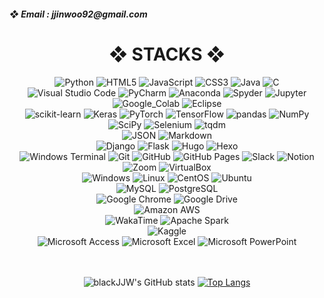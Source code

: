 <div align=left><h5>❖ Email : jjinwoo92@gmail.com</h1></div>

<div align=center><h1>❖ STACKS ❖</h1></div>

<div align=center>  
  <img alt="Python" src ="https://img.shields.io/badge/Python-FAFAFA.svg?&style=for-the-badge&logo=Python&logoColor=black"/>
  <img alt="HTML5" src ="https://img.shields.io/badge/HTML5-FAFAFA.svg?&style=for-the-badge&logo=HTML5&logoColor=black"/>
  <img alt="JavaScript" src ="https://img.shields.io/badge/JavaScript-FAFAFA.svg?&style=for-the-badge&logo=JavaScript&logoColor=black"/>
  <img alt="CSS3" src ="https://img.shields.io/badge/CSS3-FAFAFA.svg?&style=for-the-badge&logo=CSS3&logoColor=black"/>
  <img alt="Java" src ="https://img.shields.io/badge/Java-FAFAFA.svg?&style=for-the-badge&logo=Java&logoColor=black"/>
  <img alt="C" src ="https://img.shields.io/badge/C-FAFAFA.svg?&style=for-the-badge&logo=C&logoColor=black"/>   
  <br>
  
  <img alt="Visual Studio Code" src="https://img.shields.io/badge/VScode-FAFAFA.svg?&style=for-the-badge&logo=Visual%20Studio%20Code&logoColor=black"/>
  <img alt="PyCharm" src="https://img.shields.io/badge/PyCharm-FAFAFA.svg?&style=for-the-badge&logo=PyCharm&logoColor=black"/>
  <img alt="Anaconda" src="https://img.shields.io/badge/Anaconda-FAFAFA.svg?&style=for-the-badge&logo=Anaconda&logoColor=black"/>
  <img alt="Spyder" src="https://img.shields.io/badge/Spyder-FAFAFA.svg?&style=for-the-badge&logo=Spyder%20IDE&logoColor=black"/>
  <img alt="Jupyter" src="https://img.shields.io/badge/Jupyter-FAFAFA.svg?&style=for-the-badge&logo=Jupyter&logoColor=black"/>
  <img alt="Google_Colab" src="https://img.shields.io/badge/Colab-FAFAFA.svg?&style=for-the-badge&logo=Google%20Colab&logoColor=black"/>
  <img alt="Eclipse" src="https://img.shields.io/badge/Eclipse-FAFAFA.svg?&style=for-the-badge&logo=Eclipse%20IDE&logoColor=black"/>   
  <br>

  <img alt="scikit-learn" src ="https://img.shields.io/badge/scikit%20learn-FAFAFA.svg?&style=for-the-badge&logo=scikit-learn&logoColor=black"/>
  <img alt="Keras" src ="https://img.shields.io/badge/Keras-FAFAFA.svg?&style=for-the-badge&logo=Keras&logoColor=black"/>
  <img alt="PyTorch" src ="https://img.shields.io/badge/PyTorch-FAFAFA.svg?&style=for-the-badge&logo=PyTorch&logoColor=black"/>
  <img alt="TensorFlow" src ="https://img.shields.io/badge/TensorFlow-FAFAFA.svg?&style=for-the-badge&logo=TensorFlow&logoColor=black"/>
  <img alt="pandas" src ="https://img.shields.io/badge/pandas-FAFAFA.svg?&style=for-the-badge&logo=pandas&logoColor=black"/>
  <img alt="NumPy" src ="https://img.shields.io/badge/NumPy-FAFAFA.svg?&style=for-the-badge&logo=NumPy&logoColor=black"/>
  <img alt="SciPy" src ="https://img.shields.io/badge/SciPy-FAFAFA.svg?&style=for-the-badge&logo=SciPy&logoColor=black"/>
  <img alt="Selenium" src ="https://img.shields.io/badge/Selenium-FAFAFA.svg?&style=for-the-badge&logo=Selenium&logoColor=black"/>
  <img alt="tqdm" src ="https://img.shields.io/badge/tqdm-FAFAFA.svg?&style=for-the-badge&logo=tqdm&logoColor=black"/> 
  <br>

  <img alt="JSON" src ="https://img.shields.io/badge/JSON-FAFAFA.svg?&style=for-the-badge&logo=JSON&logoColor=black"/>
  <img alt="Markdown" src ="https://img.shields.io/badge/Markdown-FAFAFA.svg?&style=for-the-badge&logo=Markdown&logoColor=black"/>
  <br>

  <img alt="Django" src ="https://img.shields.io/badge/Django-FAFAFA.svg?&style=for-the-badge&logo=Django&logoColor=black"/>
  <img alt="Flask" src ="https://img.shields.io/badge/Flask-FAFAFA.svg?&style=for-the-badge&logo=Flask&logoColor=black"/>
  <img alt="Hugo" src ="https://img.shields.io/badge/Hugo-FAFAFA.svg?&style=for-the-badge&logo=Hugo&logoColor=black"/>
  <img alt="Hexo" src ="https://img.shields.io/badge/Hexo-FAFAFA.svg?&style=for-the-badge&logo=Hexo&logoColor=black"/>   
  <br>
  
  <img alt="Windows Terminal" src="https://img.shields.io/badge/Windows%20Terminal-FAFAFA.svg?&style=for-the-badge&logo=Windows%20Terminal&logoColor=black"/>
  <img alt="Git" src="https://img.shields.io/badge/Git-FAFAFA.svg?&style=for-the-badge&logo=Git&logoColor=black"/>
  <img alt="GitHub" src="https://img.shields.io/badge/GitHub-FAFAFA.svg?&style=for-the-badge&logo=GitHub&logoColor=black"/>
  <img alt="GitHub Pages" src="https://img.shields.io/badge/GitHub%20Pages-FAFAFA.svg?&style=for-the-badge&logo=GitHub%20Pages&logoColor=black"/>
  <img alt="Slack" src="https://img.shields.io/badge/Slack-FAFAFA.svg?&style=for-the-badge&logo=Slack&logoColor=black"/>
  <img alt="Notion" src="https://img.shields.io/badge/Notion-FAFAFA.svg?&style=for-the-badge&logo=Notion&logoColor=black"/>
  <img alt="Zoom" src="https://img.shields.io/badge/Zoom-FAFAFA.svg?&style=for-the-badge&logo=Zoom&logoColor=black"/>
  <img alt="VirtualBox" src="https://img.shields.io/badge/VirtualBox-FAFAFA.svg?&style=for-the-badge&logo=VirtualBox&logoColor=black"/>  
  <br>
  
  <img alt="Windows" src="https://img.shields.io/badge/Windows-FAFAFA.svg?&style=for-the-badge&logo=Windows&logoColor=black"/>
  <img alt="Linux" src="https://img.shields.io/badge/Linux-FAFAFA.svg?&style=for-the-badge&logo=Linux&logoColor=black"/>
  <img alt="CentOS" src="https://img.shields.io/badge/CentOS-FAFAFA.svg?&style=for-the-badge&logo=CentOS&logoColor=black"/> 
  <img alt="Ubuntu" src="https://img.shields.io/badge/Ubuntu-FAFAFA.svg?&style=for-the-badge&logo=Ubuntu&logoColor=black"/>  
  <br>
  
  <img alt="MySQL" src="https://img.shields.io/badge/MySQL-FAFAFA.svg?&style=for-the-badge&logo=MySQL&logoColor=black"/>
  <img alt="PostgreSQL" src="https://img.shields.io/badge/PostgreSQL-FAFAFA.svg?&style=for-the-badge&logo=PostgreSQL&logoColor=black"/>
  <br>

  <img alt="Google Chrome" src="https://img.shields.io/badge/Chrome-FAFAFA.svg?&style=for-the-badge&logo=Google%20Chrome&logoColor=black"/>
  <img alt="Google Drive" src="https://img.shields.io/badge/Google%20Drive-FAFAFA.svg?&style=for-the-badge&logo=Google%20Drive&logoColor=black"/>   
  <br>
  
  <img alt="Amazon AWS" src="https://img.shields.io/badge/AWS-FAFAFA.svg?&style=for-the-badge&logo=Amazon%20AWS&logoColor=black"/>
  <br>

  <img alt="WakaTime" src="https://img.shields.io/badge/WakaTime-FAFAFA.svg?&style=for-the-badge&logo=WakaTime&logoColor=black"/>
  <img alt="Apache Spark" src="https://img.shields.io/badge/Apache%20Spark-FAFAFA.svg?&style=for-the-badge&logo=Apache%20Spark&logoColor=black"/>
  <br>
  
  <img alt="Kaggle" src="https://img.shields.io/badge/Kaggle-FAFAFA.svg?&style=for-the-badge&logo=Kaggle&logoColor=black"/>
  <br>

  <img alt="Microsoft Access" src="https://img.shields.io/badge/Access-FAFAFA.svg?&style=for-the-badge&logo=Microsoft%20Access&logoColor=black"/>
  <img alt="Microsoft Excel" src="https://img.shields.io/badge/Excel-FAFAFA.svg?&style=for-the-badge&logo=Microsoft%20Excel&logoColor=black"/>
  <img alt="Microsoft PowerPoint" src="https://img.shields.io/badge/PowerPoint-FAFAFA.svg?&style=for-the-badge&logo=Microsoft%20PowerPoint&logoColor=black"/>
  <br>
  <br><br>
</div>

<div align=center>

  ![blackJJW's GitHub stats](https://github-readme-stats.vercel.app/api?username=blackJJW&show_icons=true&theme=dark)  [![Top Langs](https://github-readme-stats.vercel.app/api/top-langs/?username=blackJJW&layout=compact&show_icons=true&theme=dark)](https://github.com/anuraghazra/github-readme-stats)
</div>
